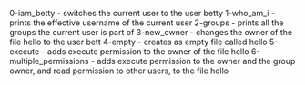 0-iam_betty - switches the current user to the user betty
1-who_am_i - prints the effective username of the current user
2-groups - prints all the groups the current user is part of
3-new_owner - changes the owner of the file hello to the user bett
4-empty - creates as empty file called hello
5-execute - adds execute permission to the owner of the file hello
6-multiple_permissions - adds execute permission to the owner and the group owner, and read permission to other users, to the file hello
